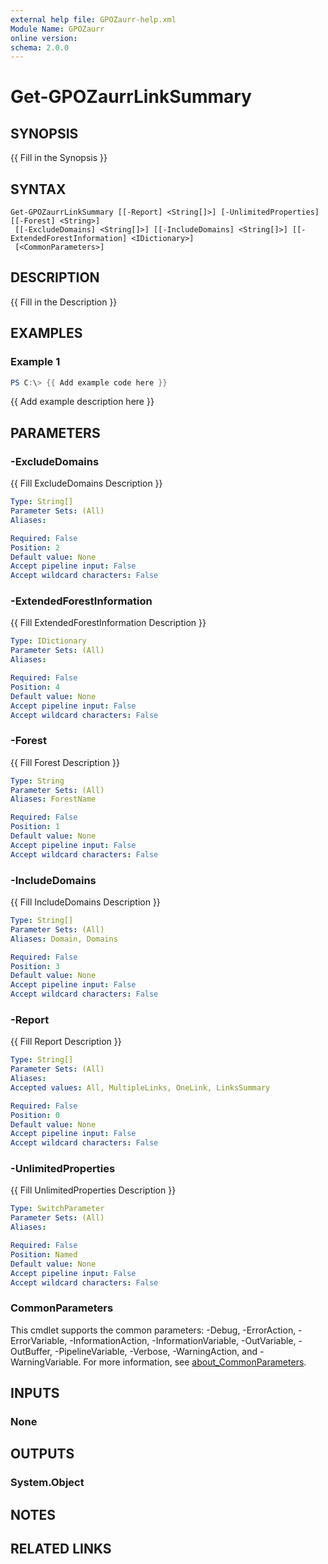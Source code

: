 ```yaml
---
external help file: GPOZaurr-help.xml
Module Name: GPOZaurr
online version:
schema: 2.0.0
---
```


# Get-GPOZaurrLinkSummary

## SYNOPSIS
{{ Fill in the Synopsis }}

## SYNTAX

```
Get-GPOZaurrLinkSummary [[-Report] <String[]>] [-UnlimitedProperties] [[-Forest] <String>]
 [[-ExcludeDomains] <String[]>] [[-IncludeDomains] <String[]>] [[-ExtendedForestInformation] <IDictionary>]
 [<CommonParameters>]
```

## DESCRIPTION
{{ Fill in the Description }}

## EXAMPLES

### Example 1
```powershell
PS C:\> {{ Add example code here }}
```

{{ Add example description here }}

## PARAMETERS

### -ExcludeDomains
{{ Fill ExcludeDomains Description }}

```yaml
Type: String[]
Parameter Sets: (All)
Aliases:

Required: False
Position: 2
Default value: None
Accept pipeline input: False
Accept wildcard characters: False
```

### -ExtendedForestInformation
{{ Fill ExtendedForestInformation Description }}

```yaml
Type: IDictionary
Parameter Sets: (All)
Aliases:

Required: False
Position: 4
Default value: None
Accept pipeline input: False
Accept wildcard characters: False
```

### -Forest
{{ Fill Forest Description }}

```yaml
Type: String
Parameter Sets: (All)
Aliases: ForestName

Required: False
Position: 1
Default value: None
Accept pipeline input: False
Accept wildcard characters: False
```

### -IncludeDomains
{{ Fill IncludeDomains Description }}

```yaml
Type: String[]
Parameter Sets: (All)
Aliases: Domain, Domains

Required: False
Position: 3
Default value: None
Accept pipeline input: False
Accept wildcard characters: False
```

### -Report
{{ Fill Report Description }}

```yaml
Type: String[]
Parameter Sets: (All)
Aliases:
Accepted values: All, MultipleLinks, OneLink, LinksSummary

Required: False
Position: 0
Default value: None
Accept pipeline input: False
Accept wildcard characters: False
```

### -UnlimitedProperties
{{ Fill UnlimitedProperties Description }}

```yaml
Type: SwitchParameter
Parameter Sets: (All)
Aliases:

Required: False
Position: Named
Default value: None
Accept pipeline input: False
Accept wildcard characters: False
```

### CommonParameters
This cmdlet supports the common parameters: -Debug, -ErrorAction, -ErrorVariable, -InformationAction, -InformationVariable, -OutVariable, -OutBuffer, -PipelineVariable, -Verbose, -WarningAction, and -WarningVariable. For more information, see [about_CommonParameters](http://go.microsoft.com/fwlink/?LinkID=113216).

## INPUTS

### None

## OUTPUTS

### System.Object
## NOTES

## RELATED LINKS
